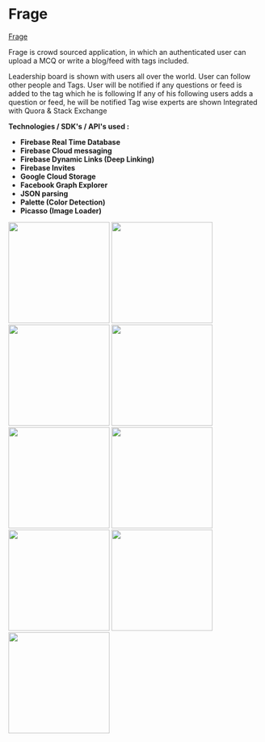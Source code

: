 # Frage

<a href="https://play.google.com/store/apps/details?id=com.tdevelopers.questo">Frage</a>

Frage is crowd sourced application, in which an authenticated user can upload a MCQ or write a blog/feed with tags included.

Leadership board is shown with users all over the world. 
User can follow other people and Tags.
User will be notified if any questions or feed is added to the tag which he is following
If any of his following users adds a question or feed, he will be notified
Tag wise experts are shown
Integrated with Quora & Stack Exchange 


<b>Technologies / SDK's / API's used :
<ul>
<li>Firebase Real Time Database</li>
<li>Firebase Cloud messaging</li>
<li>Firebase Dynamic Links (Deep Linking)</li>
<li>Firebase Invites</li>
<li>Google Cloud Storage</li>
<li>Facebook Graph Explorer</li>
<li>JSON parsing</li>
<li>Palette (Color Detection)</li>
<li>Picasso (Image Loader)</li>
</ul>
</b>


<img src="https://raw.github.com/saitejdandge/Frage/master/Screenshots/screener_20161011(14_11_57).png" width="200" />
<img src="https://raw.github.com/saitejdandge/Frage/Screenshots/screener_20160919(00_14_25) (1).png" width="200"/>
<img src="https://raw.github.com/saitejdandge/Frage/Screenshots/screener_20161011(14_30_01).png" width="200"/>
<img src="https://raw.github.com/saitejdandge/Frage/Screenshots/screener_20161011(14_47_11).png" width="200"/>
<img src="https://raw.github.com/saitejdandge/Frage/Screenshots/screener_20160919(00_15_14).png" width="200"/>
<img src="https://raw.github.com/saitejdandge/Frage/Screenshots/screener_20160919(00_09_18).png" width="200"/>
<img src="https://raw.github.com/saitejdandge/Frage/Screenshots/screener_20160919(00_47_45).png" width="200"/>
<img src="https://raw.github.com/saitejdandge/Frage/Screenshots/screener_20161011(14_28_08).png" width="200"/>
<img src="https://raw.github.com/saitejdandge/Frage/Screenshots/screener_20160919(00_11_13).png" width="200"/>







